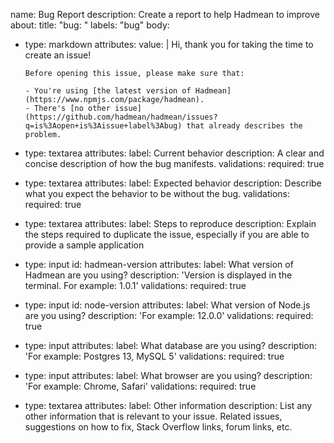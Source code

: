 name: Bug Report
description: Create a report to help Hadmean to improve
about: 
title: "bug: "
labels: "bug"
body:
  - type: markdown
    attributes:
      value: |
        Hi, thank you for taking the time to create an issue!

        Before opening this issue, please make sure that:
        
        - You're using [the latest version of Hadmean](https://www.npmjs.com/package/hadmean).
        - There's [no other issue](https://github.com/hadmean/hadmean/issues?q=is%3Aopen+is%3Aissue+label%3Abug) that already describes the problem.
     
  - type: textarea
    attributes:
      label: Current behavior
      description: A clear and concise description of how the bug manifests.
    validations:
      required: true

  - type: textarea
    attributes:
      label: Expected behavior
      description:
        Describe what you expect the behavior to be without the bug.
    validations:
      required: true

  - type: textarea
    attributes:
      label: Steps to reproduce
      description: Explain the steps required to duplicate the issue, especially if you are able to provide a sample application

  - type: input
    id: hadmean-version
    attributes:
      label: What version of Hadmean are you using?
      description: 'Version is displayed in the terminal. For example: 1.0.1'
    validations:
      required: true

  - type: input
    id: node-version
    attributes:
      label: What version of Node.js are you using?
      description: 'For example: 12.0.0'
    validations:
      required: true

  - type: input
    attributes:
      label: What database are you using?
      description: 'For example: Postgres 13, MySQL 5'
    validations:
      required: true

  - type: input
    attributes:
      label: What browser are you using?
      description: 'For example: Chrome, Safari'
    validations:
      required: true
  
  - type: textarea
    attributes:
      label: Other information
      description: List any other information that is relevant to your issue. Related issues, suggestions on how to fix, Stack Overflow links, forum links, etc.
